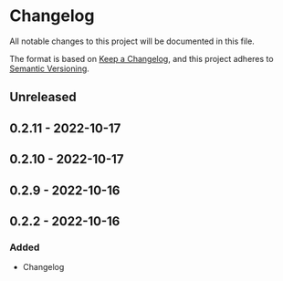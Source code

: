 # Changelog

All notable changes to this project will be documented in this file.

The format is based on [Keep a Changelog](https://keepachangelog.com/en/1.0.0/),
and this project adheres to [Semantic Versioning](https://semver.org/spec/v2.0.0.html).

## Unreleased

## 0.2.11 - 2022-10-17

## 0.2.10 - 2022-10-17

## 0.2.9 - 2022-10-16

## 0.2.2 - 2022-10-16
### Added
- Changelog
